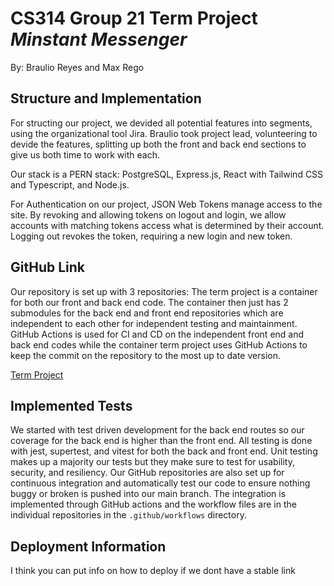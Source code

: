 # CS314 Group 21 Term Project _Minstant Messenger_

By: Braulio Reyes and Max Rego

## Structure and Implementation

For structing our project, we devided all potential features into segments, 
using the organizational tool Jira. Braulio took project lead, volunteering
to devide the features, splitting up both the front and back end sections
to give us both time to work with each. 

Our stack is a PERN stack: PostgreSQL, Express.js, React with Tailwind CSS 
and Typescript, and Node.js.

For Authentication on our project, JSON Web Tokens manage access to the site.
By revoking and allowing tokens on logout and login, we allow accounts with matching
tokens access what is determined by their account. Logging out revokes the token, requiring
a new login and new token.

## GitHub Link
Our repository is set up with 3 repositories: The term project is a container
for both our front and back end code. The container then just has 2 submodules
for the back end and front end repositories which are independent to each other
for independent testing and maintainment. GitHub Actions is used for CI and CD
on the independent front end and back end codes while the container term project
uses GitHub Actions to keep the commit on the repository to the most up to
date version. 

[Term Project](https://github.com/Braulee7/CS314-Term-Project)

## Implemented Tests

We started with test driven development for the back end routes so our
coverage for the back end is higher than the front end. All testing is
done with jest, supertest, and vitest for both the back and front end.
Unit testing makes up a majority our tests but they make sure to test for
usability, security, and resiliency. 
Our GitHub repositories are also set up for continuous integration and
automatically test our code to ensure nothing buggy or broken is pushed
into our main branch. The integration is implemented through GitHub actions
and the workflow files are in the individual repositories in the 
`.github/workflows` directory.

## Deployment Information

I think you can put info on how to deploy if we dont have a stable link

